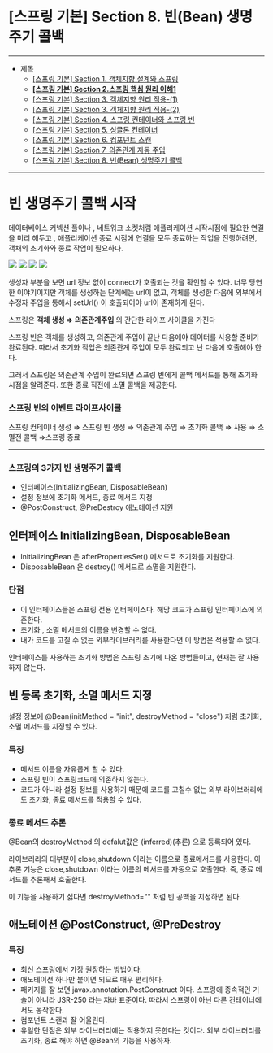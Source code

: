 # [스프링 기본] Section 8. 빈(Bean) 생명주기 콜백

---

- 제목
    - [[스프링 기본] Section 1. 객체지향 설계와 스프링](https://www.notion.so/Section-1-803144bd18b048d9b38291c294d30be8?pvs=21)
    - **[[스프링 기본] Section 2.스프링 핵심 원리 이해1](https://www.notion.so/Section-2-1-c8e4a1567c6f46b39dbbc62c59b4f2fd?pvs=21)**
    - [[스프링 기본] Section 3. 객체지향 원리 적용-(1)](https://www.notion.so/Section-3-1-163408c7a48c4e09a5db38ab73d9fb60?pvs=21)
    - [[스프링 기본] Section 3. 객체지향 원리 적용-(2)](https://www.notion.so/Section-3-2-2081960991f942fdbfe31675c3be1abc?pvs=21)
    - [[스프링 기본] Section 4. 스프링 컨테이너와 스프링 빈](https://www.notion.so/Section-4-47da930a3c5d464eb4787b0e2cc6b574?pvs=21)
    - [[스프링 기본] Section 5. 싱글톤 컨테이너](https://www.notion.so/Section-5-9b602ff180ce46c2906c66930d7ab20c?pvs=21)
    - [[스프링 기본] Section 6. 컴포넌트 스캔](https://www.notion.so/Section-6-83d5136cc14241ddaef17698eaa5cf26?pvs=21)
    - [[스프링 기본] Section 7. 의존관계 자동 주입](https://www.notion.so/Section-7-00c640bf1d8d446ea04ba16bbc19b1a2?pvs=21)
    - [[스프링 기본] Section 8. 빈(Bean) 생명주기 콜백](https://www.notion.so/Section-8-Bean-66075391a65f40dc9ad4b856f263d202?pvs=21)

---

# 빈 생명주기 콜백 시작

데이터베이스 커넥션 풀이나 , 네트워크 소켓처럼 애플리케이션 시작시점에 필요한 연결을 미리 해두고 , 애플리케이션 종료 시점에 연결을 모두 종료하는 작업을 진행하려면, 객채의 초기화와 종료 작업이 필요하다.

<img src="https://github.com/GYEONGDONGBAEK/SpringStudy/assets/122242439/c74a90ef-1b5f-4f12-8950-9788d8a98a85">

<img src="https://github.com/GYEONGDONGBAEK/SpringStudy/assets/122242439/2ce7edbd-2ad1-4cdc-9f1d-124c74ae6f26">

<img src="https://github.com/GYEONGDONGBAEK/SpringStudy/assets/122242439/42558cbf-abff-4724-9f3f-a02114beb20c">

<img src="https://github.com/GYEONGDONGBAEK/SpringStudy/assets/122242439/db928a62-d11d-4134-a40b-16c32cf01ea3">

생성자 부분을 보면 url 정보 없이 connect가 호출되는 것을 확인할 수 있다.
너무 당연한 이야기이지만 객체를 생성하는 단계에는 url이 없고, 객체를 생성한 다음에 외부에서 수정자 주입을 통해서 setUrl() 이 호출되어야 url이 존재하게 된다.

스프링은 **객체 생성 ⇒  의존관계주입** 의 간단한 라이프 사이클을 가진다

스프링 빈은 객체를 생성하고, 의존관계 주입이 끝난 다음에야 데이터를 사용할 준비가 완료된다. 따라서 초기화 작업은 의존관계 주입이 모두 완료되고 난 다음에 호출해야 한다.

그래서 스프링은 의존관계 주입이 완료되면 스프링 빈에게 콜백 메서드를 통해 초기화 시점을 알려준다. 또한 종료 직전에 소멸 콜백을 제공한다.

### 스프링 빈의 이벤트 라이프사이클

스프링 컨테이너 생성 ⇒ 스프링 빈 생성 ⇒ 의존관계 주입 ⇒ 초기화 콜백 ⇒ 사용 ⇒ 소멸전 콜백 ⇒스프링 종료

---

### 스프링의 3가지 빈 생명주기 콜백

- 인터페이스(InitializingBean, DisposableBean)
- 설정 정보에 초기화 메서드, 종료 메서드 지정
- @PostConstruct, @PreDestroy 애노테이션 지원

## 인터페이스 InitializingBean, DisposableBean

- InitializingBean 은 afterPropertiesSet() 메서드로 초기화를 지원한다.
- DisposableBean 은 destroy() 메서드로 소멸을 지원한다.

### 단점

- 이 인터페이스들은 스프링 전용 인터페이스다. 해당 코드가 스프링 인터페이스에 의존한다.
- 초기화 , 소멸 메서드의 이름을 변경할 수 없다.
- 내가 코드를 고칠 수 없는 외부라이브러리를 사용한다면 이 방법은 적용할 수 없다.

인터페이스를 사용하는 초기화 방법은 스프링 초기에 나온 방법들이고, 현재는 잘 사용하지 않는다.

## 빈 등록 초기화, 소멸 메서드 지정

설정 정보에 @Bean(initMethod = "init", destroyMethod = "close") 처럼 초기화,소멸 메서드를 지정할 수 있다.

### 특징

- 메서드 이름을 자유롭게 할 수 있다.
- 스프링 빈이 스프링코드에 의존하지 않는다.
- 코드가 아니라 설정 정보를 사용하기 때문에 코드를 고칠수 없는 외부 라이브러리에도 초기화, 종료 메서드를 적용할 수 있다.

### 종료 메서드 추론

@Bean의 destroyMethod 의 defalut값은 (inferred)(추론) 으로 등록되어 있다.

라이브러리의 대부분이 close,shutdown 이라는 이름으로 종료메서드를 사용한다. 이 추론 기능은 close,shutdown 이라는 이름의 메서드를 자동으로 호출한다. 즉, 종료 메서드를 추론해서 호출한다.

이 기능을 사용하기 싫다면 destroyMethod="" 처럼 빈 공백을 지정하면 된다.

## 애노테이션 @PostConstruct, @PreDestroy

### 특징

- 최신 스프링에서 가장 권장하는 방법이다.
- 애노테이션 하나만 붙이면 되므로 매우 편리하다.
- 패키지를 잘 보면 javax.annotation.PostConstruct 이다. 스프링에 종속적인 기술이 아니라 JSR-250 라는 자바 표준이다. 따라서 스프링이 아닌 다른 컨테이너에서도 동작한다.
- 컴포넌트 스캔과 잘 어울린다.
- 유일한 단점은 외부 라이브러리에는 적용하지 못한다는 것이다. 외부 라이브러리를 초기화, 종료 해야 하면 @Bean의 기능을 사용하자.